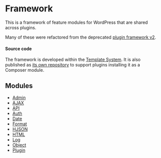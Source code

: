 # Framework

This is a framework of feature modules for WordPress that are shared across plugins.

Many of these were refactored from the deprecated [plugin framework v2](https://bitbucket.org/tangibleinc/tangible-plugin-framework).

#### Source code

The framework is developed within the [Template System](https://github.com/tangibleinc/template-system). It is also published as [its own repository](https://github.com/tangibleinc/framework) to support plugins installing it as a Composer module.

## Modules

- [Admin](admin)
- [AJAX](ajax)
- [API](api)
- [Auth](auth)
- [Date](date)
- [Format](format)
- [HJSON](hjson)
- [HTML](html)
- [Log](log)
- [Object](object)
- [Plugin](plugin)
